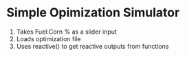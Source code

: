 # Simple Opimization Simulator  
1. Takes Fuel:Corn % as a slider input
2. Loads optimization file
3. Uses reactive() to get reactive outputs from functions
